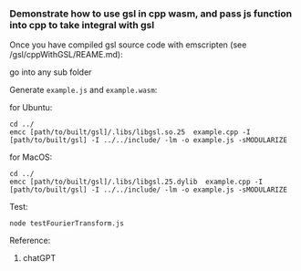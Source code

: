 ### Demonstrate how to use gsl in cpp wasm, and pass js function into cpp to take integral with gsl

Once you have compiled gsl source code with emscripten (see /gsl/cppWithGSL/REAME.md):

go into any sub folder

Generate `example.js` and `example.wasm`:

for Ubuntu:
```
cd ../
emcc [path/to/built/gsl]/.libs/libgsl.so.25  example.cpp -I [path/to/built/gsl] -I ../../include/ -lm -o example.js -sMODULARIZE
```

for MacOS:
```
cd ../
emcc [path/to/built/gsl]/.libs/libgsl.25.dylib  example.cpp -I [path/to/built/gsl] -I ../../include/ -lm -o example.js -sMODULARIZE
```

Test:

```
node testFourierTransform.js
```



Reference:
1. chatGPT
